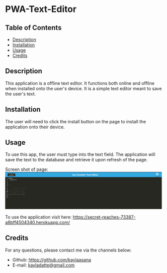 # PWA-Text-Editor

## Table of Contents

- [Description](#description)
- [Installation](#installation)
- [Usage](#usage)
- [Credits](#credits)

## Description

This application is a offline text editor. It functions both online and offline when installed onto the user's device. It is a simple text editor meant to save the user's text.


## Installation

The user will need to click the install button on the page to install the application onto their device.

## Usage

To use this app, the user must type into the text field. The application will save the text to the database and retrieve it upon refresh of the page.

Screen shot of page:
![screen shot of browser page](./assets/browsers-screenshot.png)

To use the application visit here: https://secret-reaches-73387-a8bff4504340.herokuapp.com/

## Credits

For any questions, please contact me via the channels below:
* Github: https://github.com/kaylaasana
* E-mail: kayladatte@gmail.com
